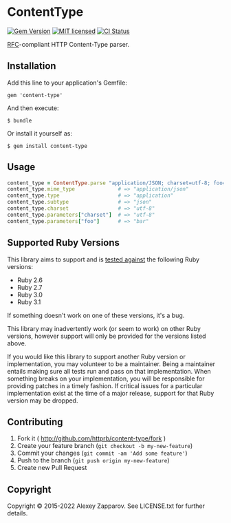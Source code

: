 # ContentType

[![Gem Version][gem-image]][gem-link]
[![MIT licensed][license-image]][license-link]
[![CI Status][ci-image]][ci-link]

[RFC][]-compliant HTTP Content-Type parser.


## Installation

Add this line to your application's Gemfile:

    gem 'content-type'

And then execute:

    $ bundle

Or install it yourself as:

    $ gem install content-type


## Usage

``` ruby
content_type = ContentType.parse "application/JSON; charset=utf-8; foo=bar"
content_type.mime_type              # => "application/json"
content_type.type                   # => "application"
content_type.subtype                # => "json"
content_type.charset                # => "utf-8"
content_type.parameters["charset"]  # => "utf-8"
content_type.parameters["foo"]      # => "bar"
```


## Supported Ruby Versions

This library aims to support and is [tested against][ci-link] the following Ruby
versions:

* Ruby 2.6
* Ruby 2.7
* Ruby 3.0
* Ruby 3.1

If something doesn't work on one of these versions, it's a bug.

This library may inadvertently work (or seem to work) on other Ruby versions,
however support will only be provided for the versions listed above.

If you would like this library to support another Ruby version or
implementation, you may volunteer to be a maintainer. Being a maintainer
entails making sure all tests run and pass on that implementation. When
something breaks on your implementation, you will be responsible for providing
patches in a timely fashion. If critical issues for a particular implementation
exist at the time of a major release, support for that Ruby version may be
dropped.


## Contributing

1. Fork it ( http://github.com/httprb/content-type/fork )
2. Create your feature branch (`git checkout -b my-new-feature`)
3. Commit your changes (`git commit -am 'Add some feature'`)
4. Push to the branch (`git push origin my-new-feature`)
5. Create new Pull Request


## Copyright

Copyright © 2015-2022 Alexey Zapparov.
See LICENSE.txt for further details.


[//]: # (badges)

[gem-image]: https://img.shields.io/gem/v/content-type?logo=ruby
[gem-link]: https://rubygems.org/gems/content-type
[license-image]: https://img.shields.io/badge/license-MIT-blue.svg
[license-link]: https://github.com/httprb/content-type.rb/blob/main/LICENSE.txt
[ci-image]: https://github.com/httprb/content_type.rb/actions/workflows/ci.yml/badge.svg
[ci-link]: https://github.com/httprb/content_type.rb/actions/workflows/ci.yml

[//]: # (links)

[RFC]: http://tools.ietf.org/html/rfc2045#section-5.1
